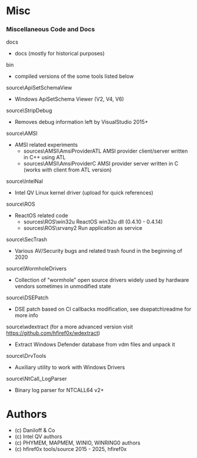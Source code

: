 # Misc

### Miscellaneous Code and Docs

docs
* docs (mostly for historical purposes)

bin
* compiled versions of the some tools listed below

source\ApiSetSchemaView
* Windows ApiSetSchema Viewer (V2, V4, V6)

source\StripDebug
* Removes debug information left by VisualStudio 2015+

source\AMSI
* AMSI related experiments
    * sources\AMSI\AmsiProviderATL 
AMSI provider client/server written in C++ using ATL
    * sources\AMSI\AmsiProviderC
AMSI provider server written in C (works with client from ATL version)

source\IntelNal
* Intel QV Linux kernel driver (upload for quick references)

source\ROS
* ReactOS related code
    * sources\ROS\win32u
 ReactOS win32u dll (0.4.10 - 0.4.14)
    * sources\ROS\srvany2
Run application as service

source\SecTrash
* Various AV/Security bugs and related trash found in the beginning of 2020

source\WormholeDrivers
* Collection of "wormhole" open source drivers widely used by hardware vendors sometimes in unmodified state

source\DSEPatch
* DSE patch based on CI callbacks modification, see dsepatch\readme for more info

source\wdextract (for a more advanced version visit https://github.com/hfiref0x/wdextract)
* Extract Windows Defender database from vdm files and unpack it

source\DrvTools
* Auxiliary utility to work with Windows Drivers

source\NtCall_LogParser
* Binary log parser for NTCALL64 v2+

# Authors
* (c) Daniloff & Co 
* (c) Intel QV authors
* (c) PHYMEM, MAPMEM, WINIO, WINRING0 authors
* (c) hfiref0x tools/source 2015 - 2025, hfiref0x
